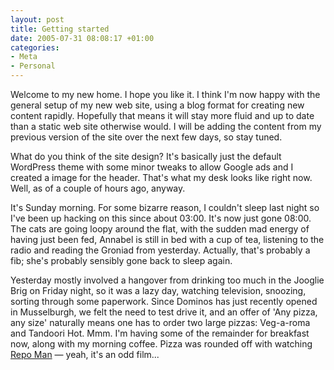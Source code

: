 ```yaml
---
layout: post
title: Getting started
date: 2005-07-31 08:08:17 +01:00
categories:
- Meta
- Personal
---
```

Welcome to my new home.  I hope you like it.  I think I'm now happy with the general setup of my new web site, using a blog format for creating new content rapidly.  Hopefully that means it will stay more fluid and up to date than a static web site otherwise would.  I will be adding the content from my previous version of the site over the next few days, so stay tuned.

What do you think of the site design?  It's basically just the default WordPress theme with some minor tweaks to allow Google ads and I created a image for the header.  That's what my desk looks like right now.  Well, as of a couple of hours ago, anyway.

It's Sunday morning.  For some bizarre reason, I couldn't sleep last night so I've been up hacking on this since about 03:00.  It's now just gone 08:00.  The cats are going loopy around the flat, with the sudden mad energy of having just been fed, Annabel is still in bed with a cup of tea, listening to the radio and reading the Groniad from yesterday.  Actually, that's probably a fib; she's probably sensibly gone back to sleep again.

Yesterday mostly involved a hangover from drinking too much in the Jooglie Brig on Friday night, so it was a lazy day, watching television, snoozing, sorting through some paperwork.  Since Dominos has just recently opened in Musselburgh, we felt the need to test drive it, and an offer of 'Any pizza, any size' naturally means one has to order two large pizzas: Veg-a-roma and Tandoori Hot.  Mmm.   I'm having some of the remainder for breakfast now, along with my morning coffee.  Pizza was rounded off with watching <a href="http://www.amazon.co.uk/exec/obidos/ASIN/B00008WJ6C/mathieoftheen-21">Repo Man</a> &mdash; yeah, it's an odd film...

